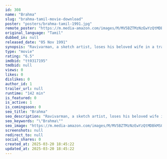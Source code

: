```yaml
---
id: 308
name: "Brahma"
slug: "brahma-tamil-movie-download"
poster: "posters/brahma-tamil-1991.jpg"
remote_poster: "https://m.media-amazon.com/images/M/MV5BZTMzNzEwYzQtMDBkMS00MDQzLWJiYzEtMWEzY2M2OGFmZDBmXkEyXkFqcGdeQXVyMjA4OTI5NDQ@._V1_SX300.jpg"
original_language: "Tamil"
dubbed_in: null
released_date: "05 Nov 1991"
synopsis: "Ravivarman, a sketch artist, loses his beloved wife in a tragic flight accident. When he helps the police track a dangerous criminal, the miscreant vows to seek revenge on Ravivarman."
type: "movie"
rating: "6.5"
imdbid: "tt0317195"
tmdbid: null
views: 0
likes: 0
dislikes: 0
author_id: 1
trailer_url: null
runtime: "142 min"
is_featured: 0
is_active: 1
is_comingsoon: 0
seo_title: "Brahma"
seo_description: "Ravivarman, a sketch artist, loses his beloved wife in a tragic flight accident. When he helps the police track a dangerous criminal, the miscreant vows to seek revenge on Ravivarman."
seo_keywords: "\"Brahma\""
seo_image: "https://m.media-amazon.com/images/M/MV5BZTMzNzEwYzQtMDBkMS00MDQzLWJiYzEtMWEzY2M2OGFmZDBmXkEyXkFqcGdeQXVyMjA4OTI5NDQ@._V1_SX300.jpg"
screenshots: null
redirect_to: null
social_shares: 0
created_at: 2025-03-20 18:45:22
updated_at: 2025-03-20 18:45:22
---
```


